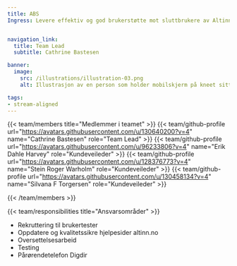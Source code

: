 ```yaml
---
title: ABS
Ingress: Levere effektiv og god brukerstøtte mot sluttbrukere av Altinn. Kategorisere og eskalere eventuelle hendelser. 


navigation_link:
  title: Team Lead
  subtitle: Cathrine Bastesen

banner:
  image:
    src: /illustrations/illustration-03.png
    alt: Illustrasjon av en person som holder mobilskjerm på kneet sitt

tags:
- stream-aligned
---
```


{{< team/members title="Medlemmer i teamet" >}}
{{< team/github-profile url="https://avatars.githubusercontent.com/u/130640200?v=4" name="Cathrine Bastesen" role="Team Lead" >}}
{{< team/github-profile url="https://avatars.githubusercontent.com/u/96233806?v=4" name="Erik Dahle Harvey" role="Kundeveileder" >}}
{{< team/github-profile url="https://avatars.githubusercontent.com/u/128376773?v=4" name="Stein Roger Warholm" role="Kundeveileder" >}}
{{< team/github-profile url="https://avatars.githubusercontent.com/u/130458134?v=4" name="Silvana F Torgersen" role="Kundeveileder" >}}



{{< /team/members >}}

{{< team/responsibilities title="Ansvarsområder" >}}

- Rekruttering til brukertester
- Oppdatere og kvalitetssikre hjelpesider altinn.no
- Oversettelsesarbeid
- Testing
- Pårørendetelefon Digdir
